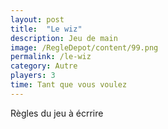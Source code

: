 ```yaml
---
layout: post
title:  "Le wiz"
description: Jeu de main
image: /RegleDepot/content/99.png
permalink: /le-wiz
category: Autre
players: 3
time: Tant que vous voulez
---
```

<p>Règles du jeu à écrrire</p>